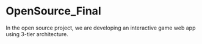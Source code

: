 # OpenSource_Final
In the open source project, we are developing an interactive game web app using 3-tier architecture.

